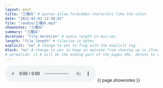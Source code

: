 ```yaml
---
layout: post
title: "三種兵" # quotes allow forbidden characters like the colon
date: "2021-01-03 12:38:02"
file: "/audio/三種兵.mp3"
shownotes: "三種兵"
summary: "三種兵"
duration: "file_duration" # audio length in min:sec
length: "file_length" # filesize in bytes
explicit: "no" # change to yes to flag with the explicit tag
block: "no" # change to yes to keep an episode from showing up in iTunes
# permalink: /1 # will be the ending part of the pages URL, delete to default to the title
---
```


<audio controls>
<source src="{{site.url}}{{site.baseurl}}{{ page.file }}" type="audio/x-mp3">
Your browser does not support the audio element.
</audio>
{{ page.shownotes }}
